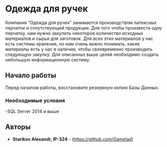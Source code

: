 # Одежда для ручек

Компания “Одежда для ручек” занимается производством латексных перчаток и сопутствующей 
продукции. Для того чтобы произвести одну перчатку, нам нужно закупить некоторое количество 
исходных материалов и сырья для заготовок. Для всех этих материалов у нас есть системы 
хранения, но нам очень важно понимать, какие материалы есть у нас в наличии, чтобы 
своевременно производить следующую закупку. Для описанных выше целей необходимо 
создать небольшую информационную систему.

## Начало работы

Перед началом работы, восстановите резервную копию Базы Данных.

### Необходимые условия

-SQL Server 2014 и выше

## Авторы

* **Starikov Alexandr, IP-324** - (https://github.com/Gamelad)

